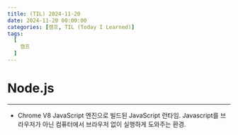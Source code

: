 ```yaml
---
title: (TIL) 2024-11-20
date: 2024-11-20 00:00:00
categories: [캠프, TIL (Today I Learned)]
tags:
  [
    캠프
  ]
---
```


# **Node.js**
---
- Chrome V8 JavaScript 엔진으로 빌드된 JavaScript 런타임. Javascript를 브라우저가 아닌 컴퓨터에서 브라우저 없이 실행하게 도와주는 환경.



